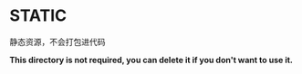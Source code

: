 # STATIC

静态资源，不会打包进代码

**This directory is not required, you can delete it if you don't want to use it.**
